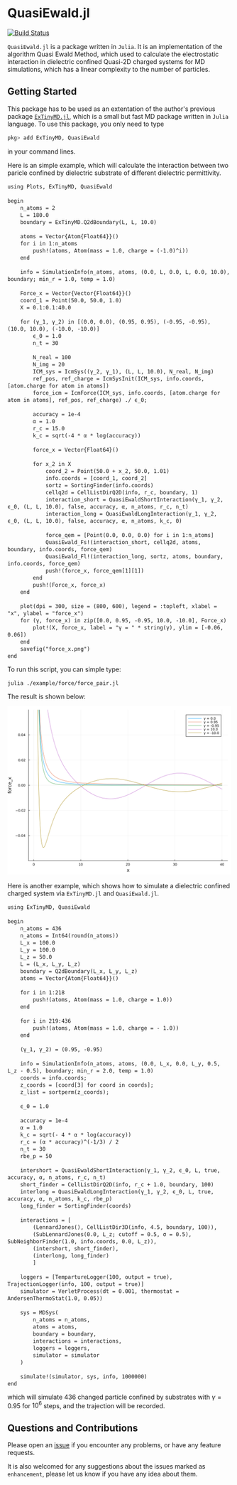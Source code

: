 # QuasiEwald.jl

[![Build Status](https://github.com/ArrogantGao/QuasiEwald.jl/actions/workflows/CI.yml/badge.svg?branch=main)](https://github.com/ArrogantGao/QuasiEwald.jl/actions/workflows/CI.yml?query=branch%3Amain)

`QuasiEwald.jl` is a package written in `Julia`. 
It is an implementation of the algorithm Quasi Ewald Method, which used to calculate the electrostatic interaction in dielectric confined Quasi-2D charged systems for MD simulations, which has a linear complexity to the number of particles.

## Getting Started

This package has to be used as an extentation of the author's previous package [`ExTinyMD.jl`](https://github.com/ArrogantGao/ExTinyMD.jl), which is a small but fast MD package written in `Julia` language.
To use this package, you only need to type
```julia
pkg> add ExTinyMD, QuasiEwald
```
in your command lines.

Here is an simple example, which will calculate the interaction between two paricle confined by dielectric substrate of different dielectric permittivity.
```
using Plots, ExTinyMD, QuasiEwald

begin
    n_atoms = 2
    L = 180.0
    boundary = ExTinyMD.Q2dBoundary(L, L, 10.0)

    atoms = Vector{Atom{Float64}}()
    for i in 1:n_atoms
        push!(atoms, Atom(mass = 1.0, charge = (-1.0)^i))
    end

    info = SimulationInfo(n_atoms, atoms, (0.0, L, 0.0, L, 0.0, 10.0), boundary; min_r = 1.0, temp = 1.0)

    Force_x = Vector{Vector{Float64}}()
    coord_1 = Point(50.0, 50.0, 1.0)
    X = 0.1:0.1:40.0

    for (γ_1, γ_2) in [(0.0, 0.0), (0.95, 0.95), (-0.95, -0.95), (10.0, 10.0), (-10.0, -10.0)]
        ϵ_0 = 1.0
        n_t = 30

        N_real = 100
        N_img = 20
        ICM_sys = IcmSys((γ_2, γ_1), (L, L, 10.0), N_real, N_img)
        ref_pos, ref_charge = IcmSysInit(ICM_sys, info.coords, [atom.charge for atom in atoms])
        force_icm = IcmForce(ICM_sys, info.coords, [atom.charge for atom in atoms], ref_pos, ref_charge) ./ ϵ_0;

        accuracy = 1e-4
        α = 1.0
        r_c = 15.0
        k_c = sqrt(-4 * α * log(accuracy))

        force_x = Vector{Float64}()

        for x_2 in X
            coord_2 = Point(50.0 + x_2, 50.0, 1.01)
            info.coords = [coord_1, coord_2]
            sortz = SortingFinder(info.coords)
            cellq2d = CellListDirQ2D(info, r_c, boundary, 1)
            interaction_short = QuasiEwaldShortInteraction(γ_1, γ_2, ϵ_0, (L, L, 10.0), false, accuracy, α, n_atoms, r_c, n_t)
            interaction_long = QuasiEwaldLongInteraction(γ_1, γ_2, ϵ_0, (L, L, 10.0), false, accuracy, α, n_atoms, k_c, 0)
    
            force_qem = [Point(0.0, 0.0, 0.0) for i in 1:n_atoms]
            QuasiEwald_Fs!(interaction_short, cellq2d, atoms, boundary, info.coords, force_qem)
            QuasiEwald_Fl!(interaction_long, sortz, atoms, boundary, info.coords, force_qem)    
            push!(force_x, force_qem[1][1])
        end
        push!(Force_x, force_x)
    end

    plot(dpi = 300, size = (800, 600), legend = :topleft, xlabel = "x", ylabel = "force_x")
    for (γ, force_x) in zip([0.0, 0.95, -0.95, 10.0, -10.0], Force_x)
        plot!(X, force_x, label = "γ = " * string(γ), ylim = [-0.06, 0.06])
    end
    savefig("force_x.png")
end
```
To run this script, you can simple type:
```
julia ./example/force/force_pair.jl
```
The result is shown below:

![Force in x direction](./examples/force/force_x.png)


Here is another example, which shows how to simulate a dielectric confined charged system via `ExTinyMD.jl` and `QuasiEwald.jl`.
```
using ExTinyMD, QuasiEwald

begin
    n_atoms = 436
    n_atoms = Int64(round(n_atoms))
    L_x = 100.0
    L_y = 100.0
    L_z = 50.0
    L = (L_x, L_y, L_z)
    boundary = Q2dBoundary(L_x, L_y, L_z)
    atoms = Vector{Atom{Float64}}()

    for i in 1:218
        push!(atoms, Atom(mass = 1.0, charge = 1.0))
    end

    for i in 219:436
        push!(atoms, Atom(mass = 1.0, charge = - 1.0))
    end

    (γ_1, γ_2) = (0.95, -0.95)

    info = SimulationInfo(n_atoms, atoms, (0.0, L_x, 0.0, L_y, 0.5, L_z - 0.5), boundary; min_r = 2.0, temp = 1.0)
    coords = info.coords;
    z_coords = [coord[3] for coord in coords];
    z_list = sortperm(z_coords);

    ϵ_0 = 1.0

    accuracy = 1e-4
    α = 1.0
    k_c = sqrt(- 4 * α * log(accuracy))
    r_c = (α * accuracy)^(-1/3) / 2
    n_t = 30
    rbe_p = 50

    intershort = QuasiEwaldShortInteraction(γ_1, γ_2, ϵ_0, L, true, accuracy, α, n_atoms, r_c, n_t)
    short_finder = CellListDirQ2D(info, r_c + 1.0, boundary, 100)
    interlong = QuasiEwaldLongInteraction(γ_1, γ_2, ϵ_0, L, true, accuracy, α, n_atoms, k_c, rbe_p)
    long_finder = SortingFinder(coords)

    interactions = [
        (LennardJones(), CellListDir3D(info, 4.5, boundary, 100)),
        (SubLennardJones(0.0, L_z; cutoff = 0.5, σ = 0.5), SubNeighborFinder(1.0, info.coords, 0.0, L_z)), 
        (intershort, short_finder),
        (interlong, long_finder)
        ]

    loggers = [TempartureLogger(100, output = true), TrajectionLogger(info, 100, output = true)]
    simulator = VerletProcess(dt = 0.001, thermostat = AndersenThermoStat(1.0, 0.05))

    sys = MDSys(
        n_atoms = n_atoms,
        atoms = atoms,
        boundary = boundary,
        interactions = interactions,
        loggers = loggers,
        simulator = simulator
    )
    
    simulate!(simulator, sys, info, 1000000)
end
```
which will simulate 436 changed particle confined by substrates with $\gamma = 0.95$ for $10^6$ steps, and the trajection will be recorded.

## Questions and Contributions

Please open an [issue](https://github.com/ArrogantGao/QuasiEwald.jl/issues)
if you encounter any problems, or have any feature requests.

It is also welcomed for any suggestions about the issues marked as `enhancement`, please let us know if you have any idea about them.